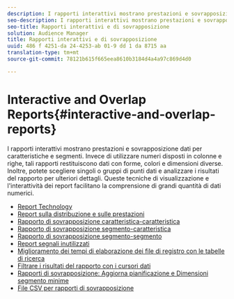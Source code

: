 ```yaml
---
description: I rapporti interattivi mostrano prestazioni e sovrapposizione dati per caratteristiche e segmenti. Invece di utilizzare numeri disposti in colonne e righe, tali rapporti restituiscono dati con forme, colori e dimensioni diverse. Inoltre, potete scegliere singoli o gruppi di punti dati e analizzare i risultati del rapporto per ulteriori dettagli. Queste tecniche di visualizzazione e l'interattività dei report facilitano la comprensione di grandi quantità di dati numerici.
seo-description: I rapporti interattivi mostrano prestazioni e sovrapposizione dati per caratteristiche e segmenti. Invece di utilizzare numeri disposti in colonne e righe, tali rapporti restituiscono dati con forme, colori e dimensioni diverse. Inoltre, potete scegliere singoli o gruppi di punti dati e analizzare i risultati del rapporto per ulteriori dettagli. Queste tecniche di visualizzazione e l'interattività dei report facilitano la comprensione di grandi quantità di dati numerici.
seo-title: Rapporti interattivi e di sovrapposizione
solution: Audience Manager
title: Rapporti interattivi e di sovrapposizione
uuid: 486 f 4251-da 24-4253-ab 01-9 dd 1 da 8715 aa
translation-type: tm+mt
source-git-commit: 78121b615f665eea8610b3184d4a4a97c869d4d0

---
```



# Interactive and Overlap Reports{#interactive-and-overlap-reports}

I rapporti interattivi mostrano prestazioni e sovrapposizione dati per caratteristiche e segmenti. Invece di utilizzare numeri disposti in colonne e righe, tali rapporti restituiscono dati con forme, colori e dimensioni diverse. Inoltre, potete scegliere singoli o gruppi di punti dati e analizzare i risultati del rapporto per ulteriori dettagli. Queste tecniche di visualizzazione e l'interattività dei report facilitano la comprensione di grandi quantità di dati numerici.

+ [Report Technology](interactive-report-technology.md)
+ [Report sulla distribuzione e sulle prestazioni](delivery-performance-report.md)
+ [Rapporto di sovrapposizione caratteristica-caratteristica](trait-trait-overlap-report.md)
+ [Rapporto di sovrapposizione segmento-caratteristica](segment-trait-overlap-report.md)
+ [Rapporto di sovrapposizione segmento-segmento](segment-segment-overlap-report.md)
+ [Report segnali inutilizzati](unused-signals.md)
+ [Miglioramento dei tempi di elaborazione dei file di registro con le tabelle di ricerca](lookup-tables.md)
+ [Filtrare i risultati del rapporto con i cursori dati](data-sliders.md)
+ [Rapporti di sovrapposizione: Aggiorna pianificazione e Dimensioni segmento minime](overlap-minimum-segment-size.md)
+ [File CSV per rapporti di sovrapposizione](overlap-csv-files.md)

<!-- 

c_dynamic_reports.xml

 -->
